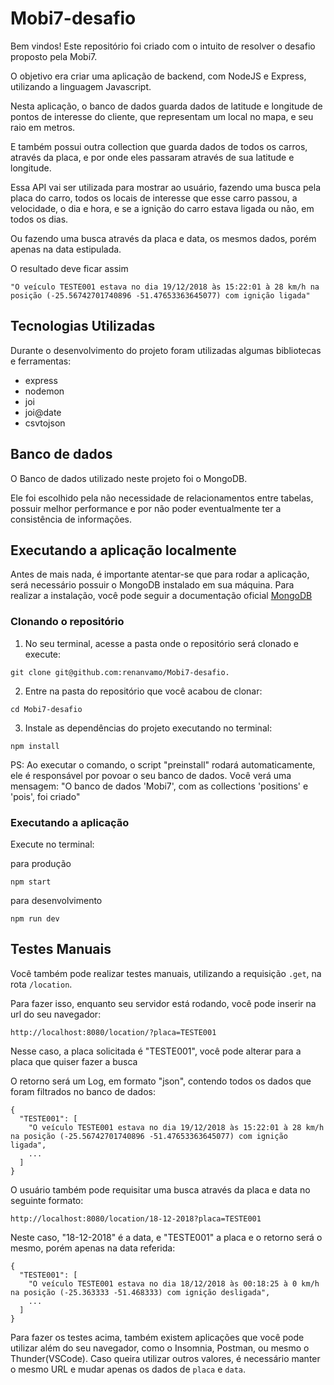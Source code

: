 # Mobi7-desafio

Bem vindos! Este repositório foi criado com o intuito de resolver o desafio proposto pela Mobi7.

O objetivo era criar uma aplicação de backend, com NodeJS e Express, utilizando a linguagem Javascript.

Nesta aplicação, o banco de dados guarda dados de latitude e longitude de pontos de interesse do cliente, que representam um local no mapa, e seu raio em metros.

E também possui outra collection que guarda dados de todos os carros, através da placa, e por onde eles passaram através de sua latitude e longitude.

Essa API vai ser utilizada para mostrar ao usuário, fazendo uma busca pela placa do carro, todos os locais de interesse que esse carro passou, a velocidade, o dia e hora, e se a ignição do carro estava ligada ou não, em todos os dias.

Ou fazendo uma busca através da placa e data, os mesmos dados, porém apenas na data estipulada.

O resultado deve ficar assim

```
"O veículo TESTE001 estava no dia 19/12/2018 às 15:22:01 à 28 km/h na posição (-25.56742701740896 -51.47653363645077) com ignição ligada"
```

## Tecnologias Utilizadas

Durante o desenvolvimento do projeto foram utilizadas algumas bibliotecas e ferramentas:

* express
* nodemon
* joi
* joi@date
* csvtojson

## Banco de dados

O Banco de dados utilizado neste projeto foi o MongoDB.

Ele foi escolhido pela não necessidade de relacionamentos entre tabelas, possuir melhor performance e por não poder eventualmente ter a consistência de informações.

## Executando a aplicação localmente

Antes de mais nada, é importante atentar-se que para rodar a aplicação, será necessário possuir o MongoDB instalado em sua máquina.
Para realizar a instalação, você pode seguir a documentação oficial [MongoDB](https://docs.mongodb.com/manual/installation/)

### Clonando o repositório

1. No seu terminal, acesse a pasta onde o repositório será clonado e execute:
```
git clone git@github.com:renanvamo/Mobi7-desafio.
```

2. Entre na pasta do repositório que você acabou de clonar:
```
cd Mobi7-desafio
```

3. Instale as dependências do projeto executando no terminal:
```
npm install
```

PS: Ao executar o comando, o script "preinstall" rodará automaticamente, ele é responsável por povoar o seu banco de dados.
Você verá uma mensagem: "O banco de dados 'Mobi7', com as collections 'positions' e 'pois', foi criado"

### Executando a aplicação

Execute no terminal:

para produção

```
npm start
```

para desenvolvimento
```
npm run dev
```

## Testes Manuais

Você também pode realizar testes manuais, utilizando a requisição `.get`, na rota `/location`. 

Para fazer isso, enquanto seu servidor está rodando, você pode inserir na url do seu navegador:
```
http://localhost:8080/location/?placa=TESTE001
```

Nesse caso, a placa solicitada é "TESTE001", você pode alterar para a placa que quiser fazer a busca

O retorno será um Log, em formato "json", contendo todos os dados que foram filtrados no banco de dados:
```
{
  "TESTE001": [
    "O veículo TESTE001 estava no dia 19/12/2018 às 15:22:01 à 28 km/h na posição (-25.56742701740896 -51.47653363645077) com ignição ligada",
    ...
  ]
}
```

O usuário também pode requisitar uma busca através da placa e data no seguinte formato:
```
http://localhost:8080/location/18-12-2018?placa=TESTE001
```

Neste caso, "18-12-2018" é a data, e "TESTE001" a placa e o retorno será o mesmo, porém apenas na data referida:
```
{
  "TESTE001": [
    "O veículo TESTE001 estava no dia 18/12/2018 às 00:18:25 à 0 km/h na posição (-25.363333 -51.468333) com ignição desligada",
    ...
  ]
}
```

Para fazer os testes acima, também existem aplicações que você pode utilizar além do seu navegador, como o Insomnia, Postman, ou mesmo o Thunder(VSCode).
Caso queira utilizar outros valores, é necessário manter o mesmo URL e mudar apenas os dados de `placa` e `data`.
